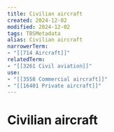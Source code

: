 ```yaml
---
title: Civilian aircraft
created: 2024-12-02
modified: 2024-12-02
tags: TBSMetadata
alias: Civilian aircraft
narrowerTerm:
- "[[714 Aircraft]]"
relatedTerm:
- "[[3261 Civil aviation]]"
use:
- "[[3558 Commercial aircraft]]"
- "[[16401 Private aircraft]]"
---
```

# Civilian aircraft
